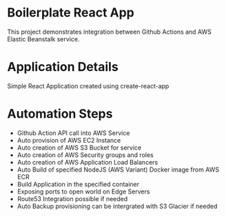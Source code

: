 # Boilerplate React App
This project demonstrates integration between Github Actions and AWS Elastic Beanstalk service.

# Application Details
Simple React Application created using create-react-app

# Automation Steps
* Github Action API call into AWS Service
* Auto provision of AWS EC2 Instance 
* Auto creation of AWS S3 Bucket for service
* Auto creation of AWS Security groups and roles
* Auto creation of AWS Application Load Balancers
* Auto Build of specified NodeJS (AWS Variant) Docker image from AWS ECR
* Build Application in the specified container
* Exposing ports to open world on Edge Servers
* Route53 Integration possible if needed
* Auto Backup provisioning can be intergrated with S3 Glacier if needed 
